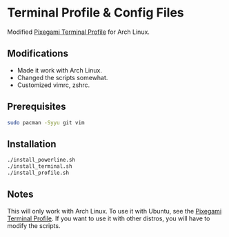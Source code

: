 # Terminal Profile & Config Files

Modified [Pixegami Terminal Profile](https://github.com/pixegami/terminal-profile/tree/main) for Arch Linux.

## Modifications

- Made it work with Arch Linux.
- Changed the scripts somewhat.
- Customized vimrc, zshrc.

## Prerequisites

```bash
sudo pacman -Syyu git vim
```

## Installation

```bash
./install_powerline.sh
./install_terminal.sh
./install_profile.sh
```

## Notes

This will only work with Arch Linux. To use it with Ubuntu, see the [Pixegami Terminal Profile](https://github.com/pixegami/terminal-profile/tree/main). If you want to use it with other distros, you will have to modify the scripts.
